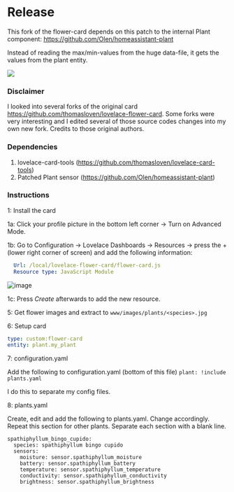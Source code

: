 # Release

This fork of the flower-card depends on this patch to the internal Plant component:
https://github.com/Olen/homeassistant-plant

Instead of reading the max/min-values from the huge data-file, it gets the values from the plant entity.  

![](https://github.com/remkolems/lovelace-flower-card/blob/master/lovelace-flower-card_popup.png)

### Disclaimer
I looked into several forks of the original card https://github.com/thomasloven/lovelace-flower-card. Some forks were very interesting and I edited several of those source codes changes into my own new fork. Credits to those original authors.

### Dependencies
1. lovelace-card-tools (https://github.com/thomasloven/lovelace-card-tools)
3. Patched Plant sensor (https://github.com/Olen/homeassistant-plant)

### Instructions

1: Install the card
 
 1a: Click your profile picture in the bottom left corner -> Turn on Advanced Mode.
 
 1b: Go to Configuration -> Lovelace Dashboards -> Resources -> press the + (lower right corner of screen) and add the following information:

```yaml
  Url: /local/lovelace-flower-card/flower-card.js
  Resource type: JavaScript Module
```
![image](https://user-images.githubusercontent.com/45675902/80322223-ebd41880-8823-11ea-992d-7070d4197f8b.png)

 1c: Press *Create* afterwards to add the new resource.

5: Get flower images and extract to `www/images/plants/<species>.jpg`

6: Setup card

```yaml
type: custom:flower-card
entity: plant.my_plant
```
7: configuration.yaml

Add the following to configuration.yaml (bottom of this file)
```plant: !include plants.yaml```

I do this to separate my config files.

8: plants.yaml

Create, edit and add the following to plants.yaml. Change accordingly. Repeat this section for other plants. Separate each section with a blank line.

```
spathiphyllum_bingo_cupido:
  species: spathiphyllum bingo cupido
  sensors:
    moisture: sensor.spathiphyllum_moisture
    battery: sensor.spathiphyllum_battery
    temperature: sensor.spathiphyllum_temperature
    conductivity: sensor.spathiphyllum_conductivity
    brightness: sensor.spathiphyllum_brightness
```
